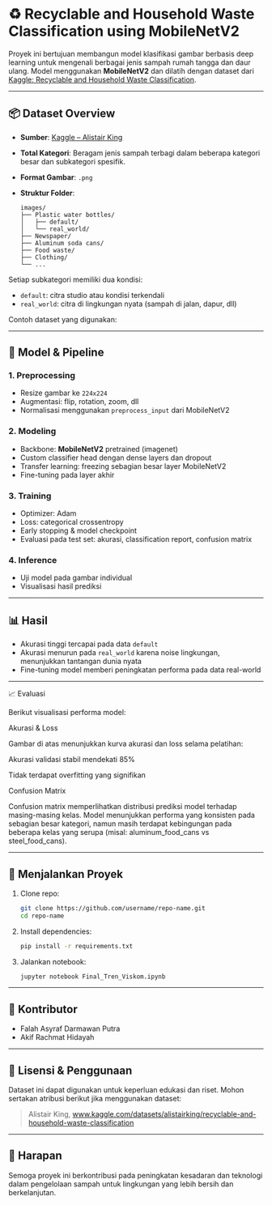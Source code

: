 # ♻️ Recyclable and Household Waste Classification using MobileNetV2

Proyek ini bertujuan membangun model klasifikasi gambar berbasis deep learning untuk mengenali berbagai jenis sampah rumah tangga dan daur ulang. Model menggunakan **MobileNetV2** dan dilatih dengan dataset dari [Kaggle: Recyclable and Household Waste Classification](https://www.kaggle.com/datasets/alistairking/recyclable-and-household-waste-classification).

---

## 📦 Dataset Overview

- **Sumber**: [Kaggle – Alistair King](https://www.kaggle.com/datasets/alistairking/recyclable-and-household-waste-classification)
- **Total Kategori**: Beragam jenis sampah terbagi dalam beberapa kategori besar dan subkategori spesifik.
- **Format Gambar**: `.png`
- **Struktur Folder**:

  ```
  images/
  ├── Plastic water bottles/
  │   ├── default/
  │   └── real_world/
  ├── Newspaper/
  ├── Aluminum soda cans/
  ├── Food waste/
  ├── Clothing/
  └── ...
  ```

Setiap subkategori memiliki dua kondisi:

- `default`: citra studio atau kondisi terkendali
- `real_world`: citra di lingkungan nyata (sampah di jalan, dapur, dll)

Contoh dataset yang digunakan:

---

## 🧠 Model & Pipeline

### 1. **Preprocessing**

- Resize gambar ke `224x224`
- Augmentasi: flip, rotation, zoom, dll
- Normalisasi menggunakan `preprocess_input` dari MobileNetV2

### 2. **Modeling**

- Backbone: **MobileNetV2** pretrained (imagenet)
- Custom classifier head dengan dense layers dan dropout
- Transfer learning: freezing sebagian besar layer MobileNetV2
- Fine-tuning pada layer akhir

### 3. **Training**

- Optimizer: Adam
- Loss: categorical crossentropy
- Early stopping & model checkpoint
- Evaluasi pada test set: akurasi, classification report, confusion matrix

### 4. **Inference**

- Uji model pada gambar individual
- Visualisasi hasil prediksi

---

## 📊 Hasil

- Akurasi tinggi tercapai pada data `default`
- Akurasi menurun pada `real_world` karena noise lingkungan, menunjukkan tantangan dunia nyata
- Fine-tuning model memberi peningkatan performa pada data real-world

---

📈 Evaluasi

Berikut visualisasi performa model:

Akurasi & Loss

Gambar di atas menunjukkan kurva akurasi dan loss selama pelatihan:

Akurasi validasi stabil mendekati 85%

Tidak terdapat overfitting yang signifikan

Confusion Matrix

Confusion matrix memperlihatkan distribusi prediksi model terhadap masing-masing kelas. Model menunjukkan performa yang konsisten pada sebagian besar kategori, namun masih terdapat kebingungan pada beberapa kelas yang serupa (misal: aluminum_food_cans vs steel_food_cans).

---

## 🚀 Menjalankan Proyek

1. Clone repo:

   ```bash
   git clone https://github.com/username/repo-name.git
   cd repo-name
   ```

2. Install dependencies:

   ```bash
   pip install -r requirements.txt
   ```

3. Jalankan notebook:
   ```bash
   jupyter notebook Final_Tren_Viskom.ipynb
   ```

---

## 👤 Kontributor

- Falah Asyraf Darmawan Putra
- Akif Rachmat Hidayah

---

## 📄 Lisensi & Penggunaan

Dataset ini dapat digunakan untuk keperluan edukasi dan riset. Mohon sertakan atribusi berikut jika menggunakan dataset:

> Alistair King, www.kaggle.com/datasets/alistairking/recyclable-and-household-waste-classification

---

## 🌱 Harapan

Semoga proyek ini berkontribusi pada peningkatan kesadaran dan teknologi dalam pengelolaan sampah untuk lingkungan yang lebih bersih dan berkelanjutan.
